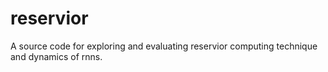 # reservior
A source code for exploring and evaluating reservior computing technique and dynamics of rnns.
